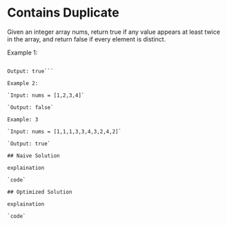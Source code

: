 # Contains Duplicate

Given an integer array nums, return true if any value appears at least twice in the array, and return false if every element is distinct.

Example 1:

```Input: nums = [1,2,3,1]

Output: true```

Example 2:

`Input: nums = [1,2,3,4]`

`Output: false`

Example: 3

`Input: nums = [1,1,1,3,3,4,3,2,4,2]`

`Output: true`

## Naive Solution

explaination

`code`

## Optimized Solution

explaination

`code`
